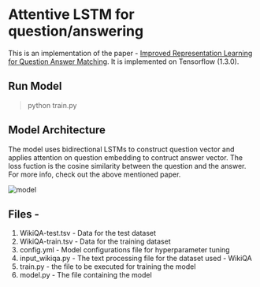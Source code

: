 # Attentive LSTM for question/answering

This is an implementation of the paper - [Improved Representation Learning for Question Answer Matching](http://www.aclweb.org/anthology/P16-1044).
It is implemented on Tensorflow (1.3.0).

## Run Model
> python train.py

## Model Architecture

The model uses bidirectional LSTMs to construct question vector and applies attention on question embedding to contruct answer vector. The loss fuction is the cosine similarity between the question and the answer. For more info, check out the above mentioned paper.

![model](https://github.com/divishdayal/Attentive_LSTM_question-answering/blob/master/model_pic.png "Model Architecture from paper")

## Files -
1. WikiQA-test.tsv - Data for the test dataset
2. WikiQA-train.tsv	- Data for the training dataset
3. config.yml	- Model configurations file for hyperparameter tuning
4. input_wikiqa.py - The text processing file for the dataset used - WikiQA
5. train.py - the file to be executed for training the model
6. model.py - The file containing the model		

